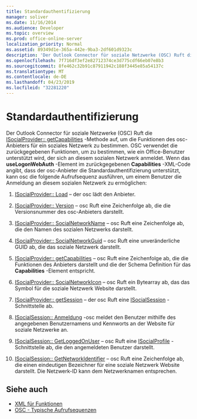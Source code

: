 ```yaml
---
title: Standardauthentifizierung
manager: soliver
ms.date: 11/16/2014
ms.audience: Developer
ms.topic: overview
ms.prod: office-online-server
localization_priority: Normal
ms.assetid: 89349d1e-365a-442e-9ba3-2df601d9323c
description: 'Der Outlook Connector für soziale Netzwerke (OSC) Ruft die ISocialProvider:: getCapabilities-Methode auf, um die Funktionen des OSC-Anbieters für ein soziales Netzwerk zu bestimmen.'
ms.openlocfilehash: 7f716df3ef2e82712374ce3d775cdf66eb07e8b3
ms.sourcegitcommit: 8fe462c32b91c87911942c188f3445e85a54137c
ms.translationtype: MT
ms.contentlocale: de-DE
ms.lasthandoff: 04/23/2019
ms.locfileid: "32281220"
---
```

# <a name="basic-authentication"></a>Standardauthentifizierung

Der Outlook Connector für soziale Netzwerke (OSC) Ruft die [ISocialProvider:: getCapabilities](isocialprovider-getcapabilities.md) -Methode auf, um die Funktionen des osc-Anbieters für ein soziales Netzwerk zu bestimmen. OSC verwendet die zurückgegebenen Funktionen, um zu bestimmen, wie ein Office-Benutzer unterstützt wird, der sich an diesem sozialen Netzwerk anmeldet. Wenn das **useLogonWebAuth** -Element im zurückgegebenen **Capabilities** -XML-Code angibt, dass der osc-Anbieter die Standardauthentifizierung unterstützt, kann osc die folgende Aufrufsequenz ausführen, um einem Benutzer die Anmeldung an diesem sozialen Netzwerk zu ermöglichen: 
  
1. [ISocialProvider:: Load](isocialprovider-load.md) – der osc lädt den Anbieter. 
    
2. [ISocialProvider:: Version](isocialprovider-version.md) – osc Ruft eine Zeichenfolge ab, die die Versionsnummer des osc-Anbieters darstellt. 
    
3. [ISocialProvider:: SocialNetworkName](isocialprovider-socialnetworkname.md) – osc Ruft eine Zeichenfolge ab, die den Namen des sozialen Netzwerks darstellt. 
    
4. [ISocialProvider:: SocialNetworkGuid](isocialprovider-socialnetworkguid.md) – osc Ruft eine unveränderliche GUID ab, die das soziale Netzwerk darstellt. 
    
5. [ISocialProvider:: getCapabilities](isocialprovider-getcapabilities.md) – osc Ruft eine Zeichenfolge ab, die die Funktionen des Anbieters darstellt und die der Schema Definition für das **Capabilities** -Element entspricht. 
    
6. [ISocialProvider:: SocialNetworkIcon](isocialprovider-socialnetworkicon.md) – osc Ruft ein Bytearray ab, das das Symbol für die soziale Netzwerk Website darstellt. 
    
7. [ISocialProvider:: getSession](isocialprovider-getsession.md) – der osc Ruft eine [ISocialSession](isocialsessioniunknown.md) -Schnittstelle ab. 
    
8. [ISocialSession:: Anmeldung](isocialsession-logon.md) -osc meldet den Benutzer mithilfe des angegebenen Benutzernamens und Kennworts an der Website für soziale Netzwerke an. 
    
9. [ISocialSession:: GetLoggedOnUser](isocialsession-getloggedonuser.md) – osc Ruft eine [ISocialProfile](isocialprovideriunknown.md) -Schnittstelle ab, die den angemeldeten Benutzer darstellt. 
    
10. [ISocialSession:: GetNetworkIdentifier](isocialsession-getnetworkidentifier.md) – osc Ruft eine Zeichenfolge ab, die einen eindeutigen Bezeichner für eine soziale Netzwerk Website darstellt. Die Netzwerk-ID kann dem Netzwerknamen entsprechen. 
    
## <a name="see-also"></a>Siehe auch

- [XML für Funktionen](xml-for-capabilities.md)
- [OSC - Typische Aufrufsequenzen](osc-typical-calling-sequences.md)

